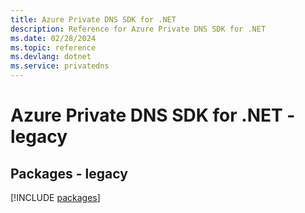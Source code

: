 ```yaml
---
title: Azure Private DNS SDK for .NET
description: Reference for Azure Private DNS SDK for .NET
ms.date: 02/28/2024
ms.topic: reference
ms.devlang: dotnet
ms.service: privatedns
---
```

# Azure Private DNS SDK for .NET - legacy
## Packages - legacy
[!INCLUDE [packages](private-dns-index.md)]